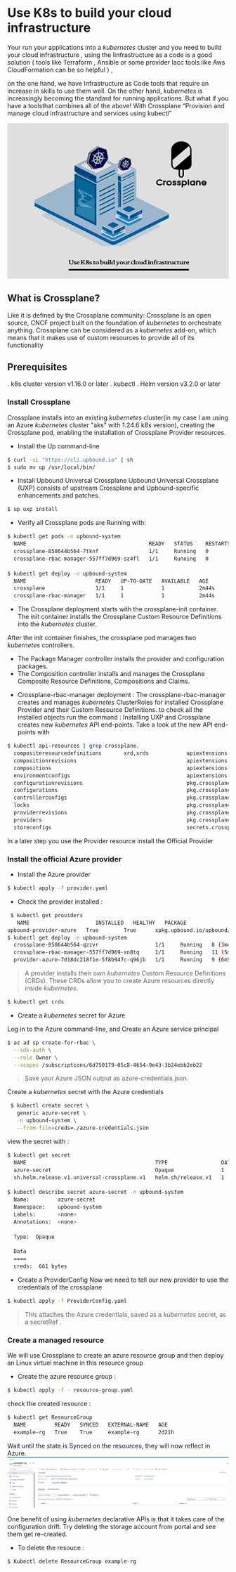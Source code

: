 # Use K8s to build your cloud infrastructure
Your run your applications into  a *kubernetes* cluster and you need to build your cloud infrastructure , using the Iinfrastructure as a code is a good solution ( tools like Terraform , Ansible or
some provider Iacc tools like Aws CloudFormation can be so helpful ) ,

on the one hand, we have Infrastructure as Code tools that require an increase in skills to use them well. On the other hand, *kubernetes* is increasingly becoming the standard for running applications.
But what if you have a toolsthat combines all of the above!  With Crossplane “Provision and manage cloud infrastructure and services using kubectl”

[![Crossplane-K8s](doc-images/crossplane-k8s.PNG)](doc-images/crossplane-k8s.PNG)

## What is Crossplane?
Like it is defined by the Crossplane community:  Crossplane is an open source, CNCF project built on the foundation of *kubernetes* to orchestrate anything.
Crossplane can be considered as a *kubernetes* add-on, which means that it makes use of custom resources to provide all of its functionality

## Prerequisites

. k8s cluster version v1.16.0 or later
. kubectl
. Helm version v3.2.0 or later
### Install Crossplane

Crossplane installs into an existing *kubernetes* cluster(in my case I am using an Azure *kubernetes* cluster "aks" with 1.24.6 k8s version),
creating the Crossplane pod, enabling the installation of Crossplane Provider resources.

- Install the Up command-line
```bash
$ curl -sL "https://cli.upbound.io" | sh
$ sudo mv up /usr/local/bin/
```
- Install Upbound Universal Crossplane
Upbound Universal Crossplane (UXP) consists of upstream Crossplane and Upbound-specific enhancements and patches.

```bash
$ up uxp install
```
- Verify all Crossplane pods are Running with:
```bash
$ kubectl get pods -n upbound-system
  NAME                                       READY   STATUS    RESTARTS   AGE
  crossplane-858644b564-7tknf                1/1     Running   0          92s
  crossplane-rbac-manager-557ff7d969-sz4fl   1/1     Running   0          92s

$ kubectl get deploy -n upbound-system
  NAME                      READY   UP-TO-DATE   AVAILABLE   AGE
  crossplane                1/1     1            1           2m44s
  crossplane-rbac-manager   1/1     1            1           2m44s
```
* The Crossplane deployment starts with the crossplane-init container. The init container installs the Crossplane Custom Resource Definitions into the *kubernetes* cluster.

 After the init container finishes, the crossplane pod manages two *kubernetes* controllers.

- The Package Manager controller installs the provider and configuration packages.
- The Composition controller installs and manages the Crossplane Composite Resource Definitions, Compositions and Claims.

* Crossplane-rbac-manager deployment :
The crossplane-rbac-manager creates and manages *kubernetes* ClusterRoles for installed Crossplane Provider and their Custom Resource Definitions.
to check all the installed objects run the command :
Installing UXP and Crossplane creates new *kubernetes* API end-points. Take a look at the new API end-points with
```bash
$ kubectl api-resources | grep crossplane.
  compositeresourcedefinitions       xrd,xrds            apiextensions.crossplane.io/v1         false        CompositeResourceDefinition
  compositionrevisions                                   apiextensions.crossplane.io/v1beta1    false        CompositionRevision
  compositions                                           apiextensions.crossplane.io/v1         false        Composition
  environmentconfigs                                     apiextensions.crossplane.io/v1alpha1   false        EnvironmentConfig
  configurationrevisions                                 pkg.crossplane.io/v1                   false        ConfigurationRevision
  configurations                                         pkg.crossplane.io/v1                   false        Configuration
  controllerconfigs                                      pkg.crossplane.io/v1alpha1             false        ControllerConfig
  locks                                                  pkg.crossplane.io/v1beta1              false        Lock
  providerrevisions                                      pkg.crossplane.io/v1                   false        ProviderRevision
  providers                                              pkg.crossplane.io/v1                   false        Provider
  storeconfigs                                           secrets.crossplane.io/v1alpha1         false        StoreConfig

```
In a later step you use the Provider resource install the Official Provider

### Install the official Azure provider
- Install the Azure provider
```bash
$ kubectl apply -f provider.yaml
```
- Check the provider installed :
```bash
 $ kubectl get providers
   NAME                     INSTALLED   HEALTHY   PACKAGE                                          AGE
upbound-provider-azure   True        True      xpkg.upbound.io/upbound/provider-azure:v0.16.0   30s
$ kubectl get deploy -n upbound-system
  crossplane-858644b564-qzzvr                  1/1     Running   8 (3m4s ago)     52m
  crossplane-rbac-manager-557ff7d969-xn8tq     1/1     Running   11 (5m58s ago)   52m
  provider-azure-7d18dc218f1e-5f8b947c-q96jb   1/1     Running   9 (6m58s ago)    45m
```
> A provider installs their own *kubernetes* Custom Resource Definitions (CRDs). These CRDs allow you to create Azure resources directly inside *kubernetes*.
```bash
$ kubectl get crds
```
- Create a *kubernetes* secret for Azure

Log in to the Azure command-line, and Create an Azure service principal
```bash
$ az ad sp create-for-rbac \
  --sdk-auth \
  --role Owner \
  --scopes /subscriptions/6d750179-05c8-4654-9e43-3b24ebb2eb22
```

> Save your Azure JSON output as azure-credentials.json.

Create a *kubernetes* secret with the Azure credentials
```bash
 $ kubectl create secret \
   generic azure-secret \
   -n upbound-system \
   --from-file=creds=./azure-credentials.json
```

view the secret with :
```bash
$ kubectl get secret
  NAME                                         TYPE                 DATA   AGE
  azure-secret                                 Opaque               1      27s
  sh.helm.release.v1.universal-crossplane.v1   helm.sh/release.v1   1      18m

$ kubectl describe secret azure-secret -n upbound-system
  Name:         azure-secret
  Namespace:    upbound-system
  Labels:       <none>
  Annotations:  <none>

  Type:  Opaque

  Data
  ====
  creds:  661 bytes
```
- Create a ProviderConfig
Now we need to tell our new provider to use the credentials of the crossplane
```bash
$ kubectl apply -f ProviderConfig.yaml
```
> This attaches the Azure credentials, saved as a *kubernetes* secret, as a secretRef .

### Create a managed resource
We will use Crossplane to  create an azure resource group and then deploy an Linux virtuel machine in this resource group

- Create the azure resource group :
```bash
$ kubectl apply -f - resource-group.yaml
```
check the created resource :
```bash
$ kubectl get ResourceGroup
  NAME         READY   SYNCED   EXTERNAL-NAME   AGE
  example-rg   True    True     example-rg      2d21h
```
Wait until the state is Synced on the resources, they will now reflect in Azure.
[![Azure-ressource-group](doc-images/exemple-rg.PNG)](doc-images/exemple-rg.PNG)

One benefit of using *kubernetes* declarative APIs is that it takes care of the configuration drift. Try deleting the storage account from portal and see them get re-created.

- To delete the resouce :
```bash
$ Kubectl delete ResourceGroup example-rg
```
